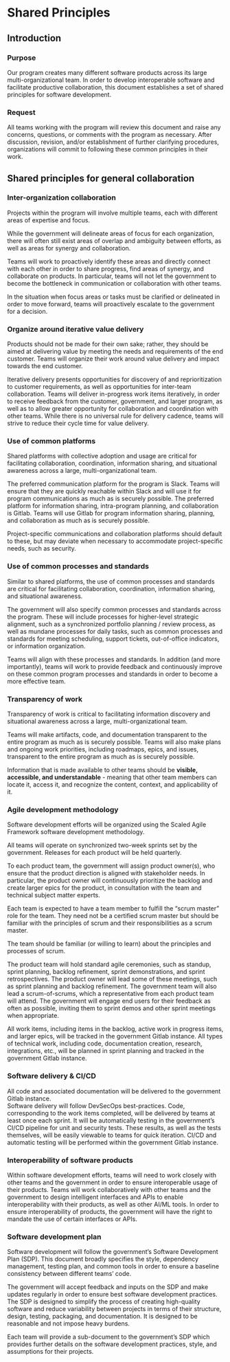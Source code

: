 # Shared Principles

## Introduction

### Purpose

Our program creates many different software products across its large multi-organizational team. In order to develop interoperable software and facilitate productive collaboration, this document establishes a set of shared principles for software development. 

### Request

All teams working with the program will review this document and raise any concerns, questions, or comments with the program as necessary. After discussion, revision, and/or establishment of further clarifying procedures, organizations will commit to following these common principles in their work.

<!-- above this can be deleted -->

## Shared principles for general collaboration

### Inter-organization collaboration

<!-- this has gone into swd methodology -->

Projects within the program will involve multiple teams, each with different areas of expertise and focus. 

While the government will delineate areas of focus for each organization, there will often still exist areas of overlap and ambiguity between efforts, as well as areas for synergy and collaboration. 

Teams will work to proactively identify these areas and directly connect with each other in order to share progress, find areas of synergy, and collaborate on products. In particular, teams will not let the government to become the bottleneck in communication or collaboration with other teams. 

In the situation when focus areas or tasks must be clarified or delineated in order to move forward, teams will proactively escalate to the government for a decision.

### Organize around iterative value delivery

<!-- this has gone into swd methodology -->

Products should not be made for their own sake; rather, they should be aimed at delivering value by meeting the needs and requirements of the end customer. Teams will organize their work around value delivery and impact towards the end customer. 

Iterative delivery presents opportunities for discovery of and reprioritization to customer requirements, as well as opportunities for inter-team collaboration. Teams will deliver in-progress work items iteratively, in order to receive feedback from the customer, government, and larger program, as well as to allow greater opportunity for collaboration and coordination with other teams. While there is no universal rule for delivery cadence, teams will strive to reduce their cycle time for value delivery.

### Use of common platforms

<!--This has gone into common platforms-->

Shared platforms with collective adoption and usage are critical for facilitating collaboration, coordination, information sharing, and situational awareness across a large, multi-organizational team.

The preferred communication platform for the program is Slack. Teams will ensure that they are quickly reachable within Slack and will use it for program communications as much as is securely possible. The preferred platform for information sharing, intra-program planning, and collaboration is Gitlab. Teams will use Gitlab for program information sharing, planning, and collaboration as much as is securely possible. 

Project-specific communications and collaboration platforms should default to these, but may deviate when necessary to accommodate project-specific needs, such as security.

### Use of common processes and standards

<!--This has gone into common platforms and is covered in team / program events-->

Similar to shared platforms, the use of common processes and standards are critical for facilitating collaboration, coordination, information sharing, and situational awareness.

The government will also specify common processes and standards across the program. These will include processes for higher-level strategic alignment, such as a synchronized portfolio planning / review process, as well as mundane processes for daily tasks, such as common processes and standards for meeting scheduling, support tickets, out-of-office indicators, or information organization. 

Teams will align with these processes and standards. In addition (and more importantly), teams will work to provide feedback and continuously improve on these common program processes and standards in order to become a more effective team.

### Transparency of work

<!-- this has gone into swd methodology -->

Transparency of work is critical to facilitating information discovery and situational awareness across a large, multi-organizational team.

Teams will make artifacts, code, and documentation transparent to the entire program as much as is securely possible. Teams will also make plans and ongoing work priorities, including roadmaps, epics, and issues, transparent to the entire program as much as is securely possible. 

Information that is made available to other teams should be **visible, accessible, and understandable** - meaning that other team members can locate it, access it, and recognize the content, context, and applicability of it. 

### Agile development methodology

<!-- This has gone into swd-methodology -->

Software development efforts will be organized using the Scaled Agile Framework software development methodology. 

All teams will operate on synchronized two-week sprints set by the government. Releases for each product will be held quarterly.

To each product team, the government will assign product owner(s), who ensure that the product direction is aligned with stakeholder needs. In particular, the product owner will continuously prioritize the backlog and create larger epics for the product, in consultation with the team and technical subject matter experts.

Each team is expected to have a team member to fulfill the “scrum master” role for the team. They need not be a certified scrum master but should be familiar with the principles of scrum and their responsibilities as a scrum master. 

The team should be familiar (or willing to learn) about the principles and processes of scrum. 

The product team will hold standard agile ceremonies, such as standup, sprint planning, backlog refinement, sprint demonstrations, and sprint retrospectives. The product owner will lead some of these meetings, such as sprint planning and backlog refinement. The government team will also lead a scrum-of-scrums, which a representative from each product team will attend. The government will engage end users for their feedback as often as possible, inviting them to sprint demos and other sprint meetings when appropriate. 

All work items, including items in the backlog, active work in progress items, and larger epics, will be tracked in the government Gitlab instance. All types of technical work, including code, documentation creation, research, integrations, etc., will be planned in sprint planning and tracked in the government Gitlab instance.

### Software delivery & CI/CD

<!-- This can go into SDP CI/CD part -->

All code and associated documentation will be delivered to the government Gitlab instance.  
Software delivery will follow DevSecOps best-practices. Code, corresponding to the work items completed, will be delivered by teams at least once each sprint. It will be automatically testing in the government’s CI/CD pipeline for unit and security tests. These results, as well as the tests themselves, will be easily viewable to teams for quick iteration.
CI/CD and automatic testing will be performed within the government Gitlab instance. 

### Interoperability of software products

<!-- This can go into SDP -->

Within software development efforts, teams will need to work closely with other teams and the government in order to ensure interoperable usage of their products.
Teams will work collaboratively with other teams and the government to design intelligent interfaces and APIs to enable interoperability with their products, as well as other AI/ML tools.
In order to ensure interoperability of products, the government will have the right to mandate the use of certain interfaces or APIs.

### Software development plan

<!-- This can go into SDP intro -->

Software development will follow the government’s Software Development Plan (SDP). This document broadly specifies the style, dependency management, testing plan, and common tools in order to ensure a baseline consistency between different teams’ code. 

The government will accept feedback and inputs on the SDP and make updates regularly in order to ensure best software development practices. The SDP is designed to simplify the process of creating high-quality  software and reduce variability between projects in terms of their structure, design, testing, packaging, and documentation. It is designed to be reasonable and not impose heavy burdens.

Each team will provide a sub-document to the government’s SDP which provides further details on the software development practices, style, and assumptions for their projects. 